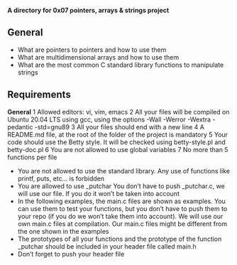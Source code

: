 **A directory for 0x07 pointers, arrays & strings project**

## **General**
- What are pointers to pointers and how to use them
- What are multidimensional arrays and how to use them
- What are the most common C standard library functions to manipulate strings


## Requirements

**General**
1 Allowed editors: vi, vim, emacs
2 All your files will be compiled on Ubuntu 20.04 LTS using gcc, using the options -Wall -Werror -Wextra -pedantic -std=gnu89
3 All your files should end with a new line
4 A README.md file, at the root of the folder of the project is mandatory
5 Your code should use the Betty style. It will be checked using betty-style.pl and betty-doc.pl
6 You are not allowed to use global variables
7 No more than 5 functions per file
- You are not allowed to use the standard library. Any use of functions like printf, puts, etc… is forbidden
- You are allowed to use _putchar
You don’t have to push _putchar.c, we will use our file. If you do it won’t be taken into account
- In the following examples, the main.c files are shown as examples. You can use them to test your functions, but you don’t have to push them to your repo (if you do we won’t take them into account). We will use our own main.c files at compilation. Our main.c files might be different from the one shown in the examples
- The prototypes of all your functions and the prototype of the function _putchar should be included in your header file called main.h
- Don’t forget to push your header file
